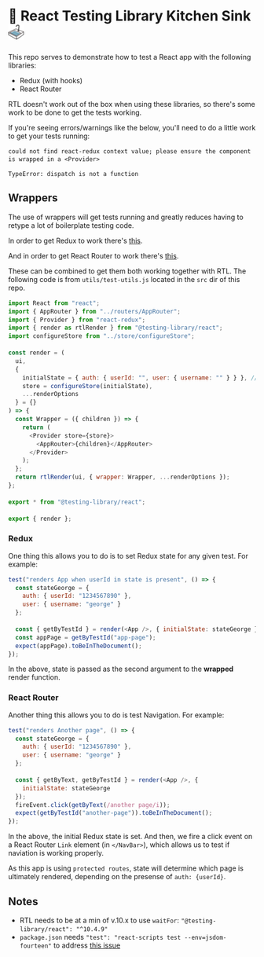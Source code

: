 # 🐙 React Testing Library Kitchen Sink ![sink](./src/images/sink_32.png)

This repo serves to demonstrate how to test a React app with the following libraries:

- Redux (with hooks)
- React Router

RTL doesn't work out of the box when using these libraries, so there's some work to be done to get the tests working.

If you're seeing errors/warnings like the below, you'll need to do a little work to get your tests running:

```console
could not find react-redux context value; please ensure the component is wrapped in a <Provider>
```

```console
TypeError: dispatch is not a function

```

## Wrappers

The use of wrappers will get tests running and greatly reduces having to retype a lot of boilerplate testing code.

In order to get Redux to work there's [this](https://testing-library.com/docs/example-react-redux).

And in order to get React Router to work there's [this](https://testing-library.com/docs/example-react-router).

These can be combined to get them both working together with RTL. The following code is from `utils/test-utils.js` located in the `src` dir of this repo.

```js
import React from "react";
import { AppRouter } from "../routers/AppRouter";
import { Provider } from "react-redux";
import { render as rtlRender } from "@testing-library/react";
import configureStore from "../store/configureStore";

const render = (
  ui,
  {
    initialState = { auth: { userId: "", user: { username: "" } } }, // your state will vary
    store = configureStore(initialState),
    ...renderOptions
  } = {}
) => {
  const Wrapper = ({ children }) => {
    return (
      <Provider store={store}>
        <AppRouter>{children}</AppRouter>
      </Provider>
    );
  };
  return rtlRender(ui, { wrapper: Wrapper, ...renderOptions });
};

export * from "@testing-library/react";

export { render };
```

### Redux

One thing this allows you to do is to set Redux state for any given test. For example:

```js
test("renders App when userId in state is present", () => {
  const stateGeorge = {
    auth: { userId: "1234567890" },
    user: { username: "george" }
  };

  const { getByTestId } = render(<App />, { initialState: stateGeorge });
  const appPage = getByTestId("app-page");
  expect(appPage).toBeInTheDocument();
});
```

In the above, state is passed as the second argument to the **wrapped** render function.

### React Router

Another thing this allows you to do is test Navigation. For example:

```js
test("renders Another page", () => {
  const stateGeorge = {
    auth: { userId: "1234567890" },
    user: { username: "george" }
  };

  const { getByText, getByTestId } = render(<App />, {
    initialState: stateGeorge
  });
  fireEvent.click(getByText(/another page/i));
  expect(getByTestId("another-page")).toBeInTheDocument();
});
```

In the above, the initial Redux state is set. And then, we fire a click event on a React Router `Link` element (in `</NavBar>`), which allows us to test if naviation is working properly.

As this app is using `protected routes`, state will determine which page is ultimately rendered, depending on the presense of `auth: {userId}`.

## Notes

- RTL needs to be at a min of v.10.x to use `waitFor`: `"@testing-library/react": "^10.4.9"`
- `package.json` needs `"test": "react-scripts test --env=jsdom-fourteen"` to address [this issue](https://github.com/testing-library/react-testing-library/issues/662)
